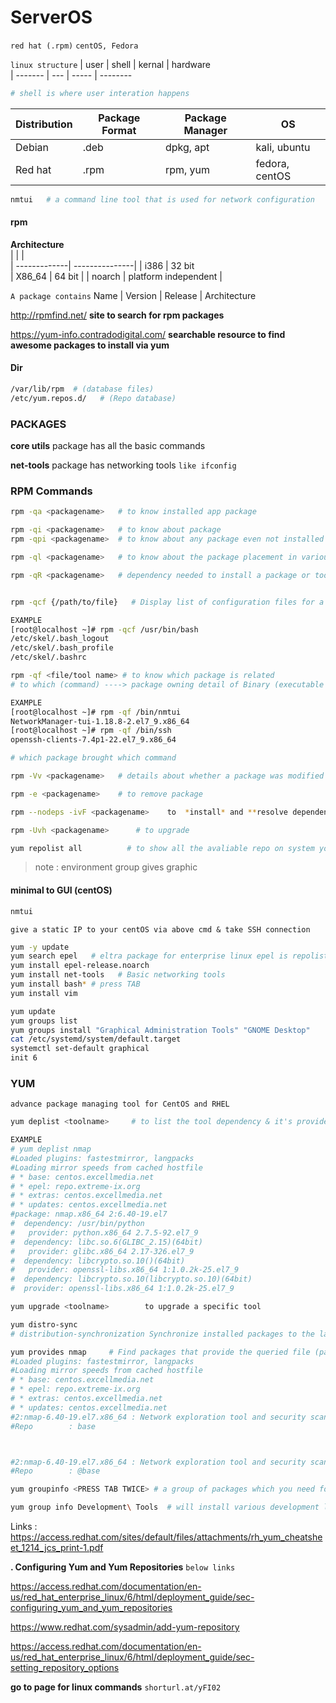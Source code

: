 # ServerOS 
`red hat (.rpm)` `centOS, Fedora` 

`linux structure`
| user    | shell | kernal | hardware      
| ------- | ---   | -----  | --------
         
```bash
# shell is where user interation happens
```
| Distribution | Package Format | Package Manager | OS      
| -------------| ---------------| --------------- | --------
| Debian       |  .deb          |    dpkg, apt    | kali, ubuntu   
| Red hat      |  .rpm          | rpm, yum        | fedora, centOS

```sh
nmtui   # a command line tool that is used for network configuration 
```
#### rpm

**Architecture**   
|              |                |        
| -------------| ---------------| 
|    i386      |   32 bit       
| X86_64       |  64 bit        | 
| noarch       |  platform independent       |   

`A package contains`
Name | Version | Release | Architecture

http://rpmfind.net/  **site to search for rpm packages**

https://yum-info.contradodigital.com/     **searchable resource to find awesome packages to install via yum**

#### Dir
```sh
/var/lib/rpm  # (database files)
/etc/yum.repos.d/   # (Repo database)
```
### PACKAGES
 **core utils**  package has all the basic commands
 
 **net-tools** package has networking tools `like ifconfig`
 
 ### RPM Commands
```bash
rpm -qa <packagename>   # to know installed app package
```
```bash
rpm -qi <packagename>   # to know about package
rpm -qpi <packagename>  # to know about any package even not installed ones
```

```bash
rpm -ql <packagename>   # to know about the package placement in various dir
```
```sh
rpm -qR <packagename>   # dependency needed to install a package or tool
```
```bash

rpm -qcf {/path/to/file}   # Display list of configuration files for a command

EXAMPLE
[root@localhost ~]# rpm -qcf /usr/bin/bash
/etc/skel/.bash_logout
/etc/skel/.bash_profile
/etc/skel/.bashrc

```
```sh
rpm -qf <file/tool name> # to know which package is related
# to which (command) ----> package owning detail of Binary (executable file)

EXAMPLE
[root@localhost ~]# rpm -qf /bin/nmtui
NetworkManager-tui-1.18.8-2.el7_9.x86_64
[root@localhost ~]# rpm -qf /bin/ssh
openssh-clients-7.4p1-22.el7_9.x86_64

# which package brought which command
```
```sh
rpm -Vv <packagename>   # details about whether a package was modified or not
```
```sh
rpm -e <packagename>    # to remove package
```
```sh
rpm --nodeps -ivF <packagename>    to  *install* and **resolve dependency error**
```

```sh
rpm -Uvh <packagename>      # to upgrade
```

```sh
yum repolist all          # to show all the avaliable repo on system you can also check the status of the repo via this cmd
```

> note : environment group gives graphic 


#### minimal to GUI (centOS)

```sh 
nmtui   
```
`give a static IP to your centOS via above cmd & take SSH connection`

```sh
yum -y update
yum search epel   # eltra package for enterprise linux epel is repolist
yum install epel-release.noarch
yum install net-tools   # Basic networking tools
yum install bash* # press TAB
yum install vim
```
```bash
yum update 
yum groups list
yum groups install "Graphical Administration Tools" "GNOME Desktop"
cat /etc/systemd/system/default.target
systemctl set-default graphical
init 6
```

### YUM
`advance package managing tool for CentOS and RHEL`

```bash
yum deplist <toolname>     # to list the tool dependency & it's provider | Display dependencies for a package

EXAMPLE
# yum deplist nmap
#Loaded plugins: fastestmirror, langpacks
#Loading mirror speeds from cached hostfile
# * base: centos.excellmedia.net
# * epel: repo.extreme-ix.org
# * extras: centos.excellmedia.net
# * updates: centos.excellmedia.net
#package: nmap.x86_64 2:6.40-19.el7
#  dependency: /usr/bin/python
#   provider: python.x86_64 2.7.5-92.el7_9
#  dependency: libc.so.6(GLIBC_2.15)(64bit)
#   provider: glibc.x86_64 2.17-326.el7_9
#  dependency: libcrypto.so.10()(64bit)
#   provider: openssl-libs.x86_64 1:1.0.2k-25.el7_9
#  dependency: libcrypto.so.10(libcrypto.so.10)(64bit)
#  provider: openssl-libs.x86_64 1:1.0.2k-25.el7_9

```
```bash   
yum upgrade <toolname>        to upgrade a specific tool
```
```bash
yum distro-sync
# distribution-synchronization Synchronize installed packages to the latest available versions
```

```bash
yum provides nmap     # Find packages that provide the queried file (packages due to which you have that particular command)
#Loaded plugins: fastestmirror, langpacks
#Loading mirror speeds from cached hostfile
# * base: centos.excellmedia.net
# * epel: repo.extreme-ix.org
# * extras: centos.excellmedia.net
# * updates: centos.excellmedia.net
#2:nmap-6.40-19.el7.x86_64 : Network exploration tool and security scanner
#Repo        : base



#2:nmap-6.40-19.el7.x86_64 : Network exploration tool and security scanner
#Repo        : @base

```
```bash
yum groupinfo <PRESS TAB TWICE> # a group of packages which you need for a specific work

yum group info Development\ Tools  # will install various development languages in PC 
````
Links : https://access.redhat.com/sites/default/files/attachments/rh_yum_cheatsheet_1214_jcs_print-1.pdf
 
**. Configuring Yum and Yum Repositories** `below links`

https://access.redhat.com/documentation/en-us/red_hat_enterprise_linux/6/html/deployment_guide/sec-configuring_yum_and_yum_repositories

https://www.redhat.com/sysadmin/add-yum-repository

https://access.redhat.com/documentation/en-us/red_hat_enterprise_linux/6/html/deployment_guide/sec-setting_repository_options 

**go to page for linux commands**  `shorturl.at/yFI02`











